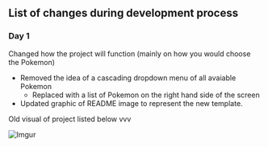 ## List of changes during development process

### Day 1

Changed how the project will function (mainly on how you would choose the Pokemon)

- Removed the idea of a cascading dropdown menu of all avaiable Pokemon
  - Replaced with a list of Pokemon on the right hand side of the screen
- Updated graphic of README image to represent the new template.

Old visual of project listed below vvv

![Imgur](https://i.imgur.com/j7bcyiM.png)
